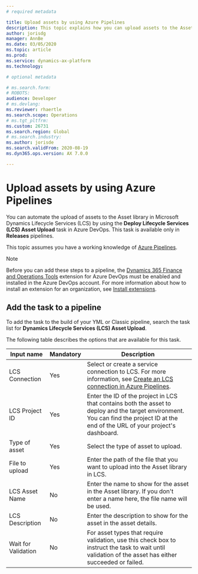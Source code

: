 ```yaml
---
# required metadata

title: Upload assets by using Azure Pipelines
description: This topic explains how you can upload assets to the Asset library in Microsoft Dynamics Lifecycle Services (LCS) by using Azure Pipelines.
author: jorisdg
manager: AnnBe
ms.date: 03/05/2020
ms.topic: article
ms.prod: 
ms.service: dynamics-ax-platform
ms.technology: 

# optional metadata

# ms.search.form: 
# ROBOTS: 
audience: Developer
# ms.devlang: 
ms.reviewer: rhaertle
ms.search.scope: Operations
# ms.tgt_pltfrm: 
ms.custom: 26731
ms.search.region: Global
# ms.search.industry: 
ms.author: jorisde
ms.search.validFrom: 2020-08-19
ms.dyn365.ops.version: AX 7.0.0

---
```


# Upload assets by using Azure Pipelines

You can automate the upload of assets to the Asset library in Microsoft Dynamics Lifecycle Services (LCS) by using the **Deploy Lifecycle Services (LCS) Asset Upload** task in Azure DevOps. This task is available only in **Releases** pipelines.

This topic assumes you have a working knowledge of [Azure Pipelines](https://docs.microsoft.com/azure/devops/pipelines/get-started/pipelines-get-started?view=azure-devops).

> [!NOTE]
> Before you can add these steps to a pipeline, the [Dynamics 365 Finance and Operations Tools](https://marketplace.visualstudio.com/items?itemName=Dyn365FinOps.dynamics365-finops-tools) extension for Azure DevOps must be enabled and installed in the Azure DevOps account. For more information about how to install an extension for an organization, see [Install extensions](https://docs.microsoft.com/azure/devops/marketplace/install-extension?view=azure-devops&tabs=browser).

## Add the task to a pipeline

To add the task to the build of your YML or Classic pipeline, search the task list for **Dynamics Lifecycle Services (LCS) Asset Upload**.

The following table describes the options that are available for this task.

| Input name | Mandatory | Description |
|---|---|---|
| LCS Connection | Yes | Select or create a service connection to LCS. For more information, see [Create an LCS connection in Azure Pipelines](pipeline-lcs-connection.md). |
| LCS Project ID | Yes | Enter the ID of the project in LCS that contains both the asset to deploy and the target environment. You can find the project ID at the end of the URL of your project's dashboard. |
| Type of asset | Yes | Select the type of asset to upload. |
| File to upload | Yes | Enter the path of the file that you want to upload into the Asset library in LCS. |
| LCS Asset Name | No | Enter the name to show for the asset in the Asset library. If you don't enter a name here, the file name will be used. |
| LCS Description | No | Enter the description to show for the asset in the asset details. |
| Wait for Validation | No | For asset types that require validation, use this check box to instruct the task to wait until validation of the asset has either succeeded or failed. |
